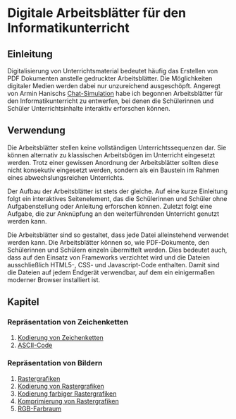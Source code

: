 # Digitale Arbeits&shy;blätter für den Informatik&shy;unterricht

## Einleitung
Digitalisierung von Unterrichtsmaterial bedeutet häufig das Erstellen von PDF Dokumenten anstelle gedruckter Arbeitsblätter. Die Möglichkeiten digitaler Medien werden dabei nur unzureichend ausgeschöpft. Angeregt von Armin Hanischs [Chat-Simulation](https://www.arminhanisch.de/2019/02/chats-simulieren/) habe ich begonnen Arbeitsblätter für den Informatikunterricht zu entwerfen, bei denen die Schülerinnen und Schüler Unterrichtsinhalte interaktiv erforschen können.

## Verwendung
Die Arbeitsblätter stellen keine vollständigen Unterrichtssequenzen dar. Sie können alternativ zu klassischen Arbeitsbögen im Unterricht eingesetzt werden. Trotz einer gewissen Anordnung der Arbeitsblätter sollten diese nicht konsekutiv eingesetzt werden, sondern als ein Baustein im Rahmen eines abwechslungsreichen Unterrichts.

Der Aufbau der Arbeitsblätter ist stets der gleiche. Auf eine kurze Einleitung folgt ein interaktives Seitenelement, das die Schülerinnen und Schüler ohne Aufgabenstellung oder Anleitung erforschen können. Zuletzt folgt eine Aufgabe, die zur Anknüpfung an den weiterführenden Unterricht genutzt werden kann.

Die Arbeitsblätter sind so gestaltet, dass jede Datei alleinstehend verwendet werden kann. Die Arbeitsblätter können so, wie PDF-Dokumente, den Schülerinnen und Schülern einzeln übermittelt werden. Dies bedeutet auch, dass auf den Einsatz von Frameworks verzichtet wird und die Dateien ausschließlich HTML5-, CSS- und Javascript-Code enthalten. Damit sind die Dateien auf jedem Endgerät verwendbar, auf dem ein einigermaßen moderner Browser installiert ist.

## Kapitel
### Repräsentation von Zeichenketten
1. [Kodierung von Zeichenketten](https://htmlpreview.github.io/?https://github.com/philipp-moeller/exploreCS/blob/master/kodierung_zeichenketten.htm)
2. [ASCII-Code](https://htmlpreview.github.io/?https://github.com/philipp-moeller/exploreCS/blob/master/ascii_code.htm)
### Repräsentation von Bildern
1. [Rastergrafiken](https://htmlpreview.github.io/?https://github.com/philipp-moeller/exploreCS/blob/master/rastergrafiken.htm)
2. [Kodierung von Rastergrafiken](https://htmlpreview.github.io/?https://github.com/philipp-moeller/exploreCS/blob/master/kodierung_rastergrafiken.htm)
3. [Kodierung farbiger Rastergrafiken](https://htmlpreview.github.io/?https://github.com/philipp-moeller/exploreCS/blob/master/farbige_rastergrafiken.htm)
4. [Komprimierung von Rastergrafiken](https://htmlpreview.github.io/?https://github.com/philipp-moeller/exploreCS/blob/master/komprimierung_rastergrafiken.htm)
5. [RGB-Farbraum](https://htmlpreview.github.io/?https://github.com/philipp-moeller/exploreCS/blob/master/rgb_farbraum.htm)
